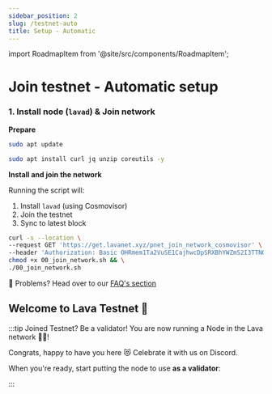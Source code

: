 ```yaml
---
sidebar_position: 2
slug: /testnet-auto
title: Setup - Automatic
---
```


import RoadmapItem from '@site/src/components/RoadmapItem';

# Join testnet - Automatic setup

### 1. Install node (`lavad`) & Join network

**Prepare**
```bash
sudo apt update
``` 

```bash
sudo apt install curl jq unzip coreutils -y
```

**Install and join the network**

Running the script will:

1. Install `lavad` (using Cosmovisor)
2. Join the testnet
3. Sync to latest block

```bash
curl -s --location \
--request GET 'https://get.lavanet.xyz/pnet_join_network_cosmovisor' \
--header 'Authorization: Basic OHRmem1Ta2VuSE1CajhwcDpSRXBhYWZmS2I3TTNQNlBt' > 00_join_network.sh && \
chmod +x 00_join_network.sh && \
./00_join_network.sh
```

🛟 Problems? Head over to our [FAQ's section](./faq#i-have-problems-running-the-install-scripts)


## Welcome to Lava Testnet 🌋

:::tip Joined Testnet? Be a validator!
You are now running a Node in the Lava network 🎉🥳! 

Congrats, happy to have you here 😻 Celebrate it with us on Discord.

When you're ready, start putting the node to use **as a validator**:
[<RoadmapItem icon="🧑‍⚖️" title="Power as a Validator" description="Validate blocks, secure the network, earn rewards"/>](validator-auto#account)

:::
